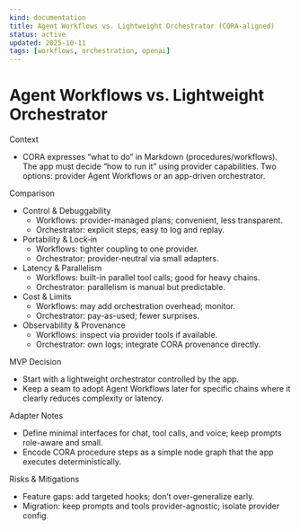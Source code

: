 ```yaml
---
kind: documentation
title: Agent Workflows vs. Lightweight Orchestrator (CORA‑aligned)
status: active
updated: 2025-10-11
tags: [workflows, orchestration, openai]
---
```


# Agent Workflows vs. Lightweight Orchestrator

Context
- CORA expresses “what to do” in Markdown (procedures/workflows). The app must decide “how to run it” using provider capabilities. Two options: provider Agent Workflows or an app-driven orchestrator.

Comparison
- Control & Debuggability
  - Workflows: provider-managed plans; convenient, less transparent.
  - Orchestrator: explicit steps; easy to log and replay.
- Portability & Lock‑in
  - Workflows: tighter coupling to one provider.
  - Orchestrator: provider-neutral via small adapters.
- Latency & Parallelism
  - Workflows: built-in parallel tool calls; good for heavy chains.
  - Orchestrator: parallelism is manual but predictable.
- Cost & Limits
  - Workflows: may add orchestration overhead; monitor.
  - Orchestrator: pay-as-used; fewer surprises.
- Observability & Provenance
  - Workflows: inspect via provider tools if available.
  - Orchestrator: own logs; integrate CORA provenance directly.

MVP Decision
- Start with a lightweight orchestrator controlled by the app.
- Keep a seam to adopt Agent Workflows later for specific chains where it clearly reduces complexity or latency.

Adapter Notes
- Define minimal interfaces for chat, tool calls, and voice; keep prompts role-aware and small.
- Encode CORA procedure steps as a simple node graph that the app executes deterministically.

Risks & Mitigations
- Feature gaps: add targeted hooks; don’t over-generalize early.
- Migration: keep prompts and tools provider-agnostic; isolate provider config.

